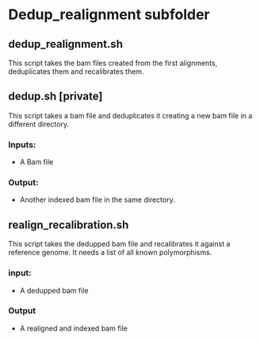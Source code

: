 # Dedup_realignment subfolder
## dedup_realignment.sh
This script takes the bam files created from the first alignments, deduplicates them and recalibrates them.
## dedup.sh [private]
This script takes a bam file and deduplicates it creating a new bam file in a different directory.
### Inputs:
* A Bam file
### Output:
* Another indexed bam file in the same directory.
## realign_recalibration.sh
This script takes the dedupped bam file and recalibrates it against a reference genome.
It needs a list of all known polymorphisms.
### input:
* A dedupped bam file
### Output
* A realigned and indexed bam file
